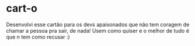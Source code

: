 # cart-o
Desenvolvi esse cartão para os devs apaixonados que não tem coragem de chamar a pessoa pra sair, de nada! Usem como quiser e o melhor de tudo é que n tem como recusar :)
